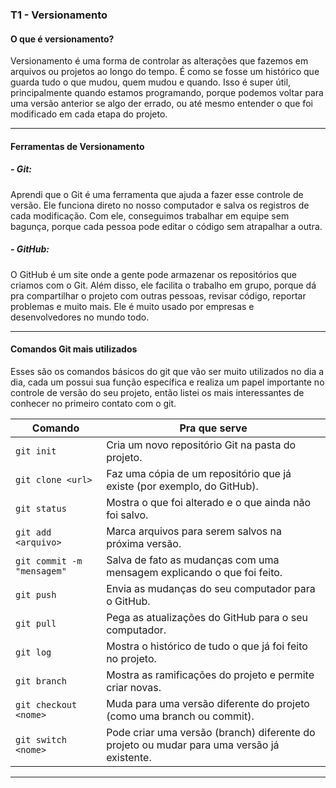 ### T1 - Versionamento

#### O que é versionamento?

Versionamento é uma forma de controlar as alterações que fazemos em arquivos ou projetos ao longo do tempo. É como se fosse um histórico que guarda tudo o que mudou, quem mudou e quando. Isso é super útil, principalmente quando estamos programando, porque podemos voltar para uma versão anterior se algo der errado, ou até mesmo entender o que foi modificado em cada etapa do projeto.

---

#### Ferramentas de Versionamento

##### - Git:
Aprendi que o Git é uma ferramenta que ajuda a fazer esse controle de versão. Ele funciona direto no nosso computador e salva os registros de cada modificação. Com ele, conseguimos trabalhar em equipe sem bagunça, porque cada pessoa pode editar o código sem atrapalhar a outra.

##### - GitHub:
O GitHub é um site onde a gente pode armazenar os repositórios que criamos com o Git. Além disso, ele facilita o trabalho em grupo, porque dá pra compartilhar o projeto com outras pessoas, revisar código, reportar problemas e muito mais. Ele é muito usado por empresas e desenvolvedores no mundo todo.

---

#### Comandos Git mais utilizados

Esses são os comandos básicos do git que vão ser muito utilizados no dia a dia, cada um possui sua função específica e realiza um papel importante no controle de versão do seu projeto, então listei os mais interessantes de conhecer no primeiro contato com o git.

| Comando | Pra que serve |
|--------|----------------|
| `git init` | Cria um novo repositório Git na pasta do projeto. |
| `git clone <url>` | Faz uma cópia de um repositório que já existe (por exemplo, do GitHub). |
| `git status` | Mostra o que foi alterado e o que ainda não foi salvo. |
| `git add <arquivo>` | Marca arquivos para serem salvos na próxima versão. |
| `git commit -m "mensagem"` | Salva de fato as mudanças com uma mensagem explicando o que foi feito. |
| `git push` | Envia as mudanças do seu computador para o GitHub. |
| `git pull` | Pega as atualizações do GitHub para o seu computador. |
| `git log` | Mostra o histórico de tudo o que já foi feito no projeto. |
| `git branch` | Mostra as ramificações do projeto e permite criar novas. |
| `git checkout <nome>` | Muda para uma versão diferente do projeto (como uma branch ou commit). |
| `git switch <nome>` | Pode criar uma versão (branch) diferente do projeto ou mudar para uma versão já existente.  |

---

